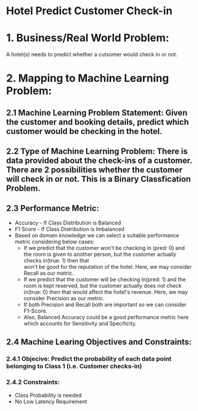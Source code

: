 # Hotel Predict Customer Check-in

# 1. Business/Real World Problem:
A hotel(s) needs to predict whether a cutsomer would check in or not.

# 2. Mapping to Machine Learning Problem:
## 2.1 Machine Learning Problem Statement: Given the customer and booking details, predict which customer would be checking in the hotel.

## 2.2 Type of Machine Learning Problem: There is data provided about the check-ins of a customer. There are 2 possibilities whether the customer will check in or not. This is a Binary Classfication Problem.

## 2.3 Performance Metric:
- Accuracy - If Class Distribution is Balanced
- F1 Score - If Class Distribution is Imbalanced
- Based on domain knowledge we can select a suitable performance metric considering below cases:
    - If we predict that the customer won't be checking in (pred: 0) and the room is given to another person, but the customer actually checks in(true: 1) then that    
      won't be good for the reputation of the hotel. Here, we may consider Recall as our metric.
    - If we predict that the customer will be checking in(pred: 1) and the room is kept reserved, but the customer actually does not check in(true: 0) then that would         affect the hotel's revenue. Here, we may consider Precision as our metric.
    - If both Precision and Recall both are important so we can consider F1-Score.
    - Also, Balanced Accuracy could be a good performance metric here which accounts for Sensitivity and Specificity.

## 2.4 Machine Learing Objectives and Constraints:

### 2.4.1 Objecive: Predict the probability of each data point belonging to Class 1 (i.e. Customer checks-in)

### 2.4.2 Constraints:
- Class Probability is needed
- No Low Latency Requirement
